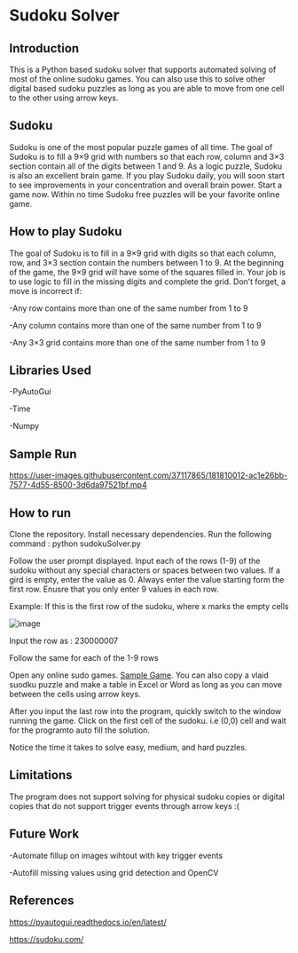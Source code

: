 # Sudoku Solver

## Introduction


This is a Python based sudoku solver that supports automated solving of  most of the online sudoku games. You can also use this to solve other 
digital based sudoku puzzles as long as you are able to move from one cell to the other using arrow keys.

## Sudoku

Sudoku is one of the most popular puzzle games of all time. The goal of Sudoku is to fill a 9×9 grid with numbers so that each row, 
column and 3×3 section contain all of the digits between 1 and 9. As a logic puzzle, Sudoku is also an excellent brain game. If you
play Sudoku daily, you will soon start to see improvements in your concentration and overall brain power. Start a game now. Within no
time Sudoku free puzzles will be your favorite online game.

## How to play Sudoku

The goal of Sudoku is to fill in a 9×9 grid with digits so that each column, row, and 3×3 section contain the numbers between 1 to 9. 
At the beginning of the game, the 9×9 grid will have some of the squares filled in. Your job is to use logic to fill in the missing digits 
and complete the grid. Don’t forget, a move is incorrect if:

-Any row contains more than one of the same number from 1 to 9

-Any column contains more than one of the same number from 1 to 9

-Any 3×3 grid contains more than one of the same number from 1 to 9


## Libraries Used

-PyAutoGui

-Time

-Numpy

## Sample Run


https://user-images.githubusercontent.com/37117865/181810012-ac1e26bb-7577-4d55-8500-3d6da97521bf.mp4




## How to run

Clone the repository. Install necessary dependencies. Run the following command : python sudokuSolver.py

Follow the user prompt displayed. Input each of the rows (1-9) of the sudoku without any special characters or spaces between two values.
If a gird is empty, enter the value as 0. Always enter the value starting form the first row. Enusre that you only enter 9 values in each row.

Example: If this is the first row of the sudoku, where x marks the empty cells


![image](https://user-images.githubusercontent.com/37117865/181800668-aa1621e7-ce0e-4a71-ad9f-bd6cc45c6bb2.png)



Input the row as : 230000007

Follow the same for each of the 1-9 rows


Open any online sudo games. [Sample Game](https://sudoku.com). You can also copy a vlaid suodku puzzle and make a table in Excel or Word as long as you can move between the cells using arrow keys.

After you input the last row into the program, quickly switch to the window running the game. Click on the first cell of the sudoku. i.e (0,0) cell 
and wait for the programto auto fill the solution.

Notice the time it takes to solve easy, medium, and hard puzzles.
 

## Limitations

The program does not support solving for physical sudoku copies or digital copies that do not support trigger events through arrow keys :(


## Future Work

-Automate fillup on images wihtout with key trigger events

-Autofill missing values using grid detection and OpenCV


## References
https://pyautogui.readthedocs.io/en/latest/

https://sudoku.com/




